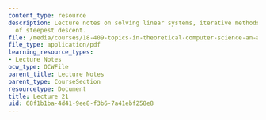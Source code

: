 ```yaml
---
content_type: resource
description: Lecture notes on solving linear systems, iterative methods, and the technique
  of steepest descent.
file: /media/courses/18-409-topics-in-theoretical-computer-science-an-algorithmists-toolkit-fall-2009/68f1b1ba4d419ee8f3b67a41ebf258e8_MIT18_409F09_scribe21.pdf
file_type: application/pdf
learning_resource_types:
- Lecture Notes
ocw_type: OCWFile
parent_title: Lecture Notes
parent_type: CourseSection
resourcetype: Document
title: Lecture 21
uid: 68f1b1ba-4d41-9ee8-f3b6-7a41ebf258e8
---
```

